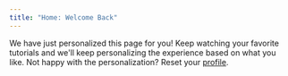 ```yaml
---
title: "Home: Welcome Back"
---
```


<le-title lines="Your Turbo Experience_has been updated" as="h1"></le-title>

<article class="max-w-prose text-xl">
  <p>We have just personalized this page for you! Keep watching your favorite tutorials and we'll keep personalizing the experience based on what you like. Not happy with the personalization? Reset your <a href="/personalization-profile/" rel="noopener">profile</a>.</p>
</article>
